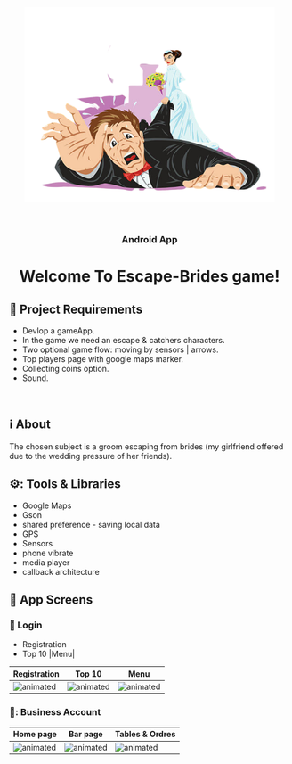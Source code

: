 <p align="center"><img src="app/src/main/res/drawable/ic_escape.png" height="350" width="450"></p>
<br/>
<h3 align="center">Android App</h3>
<h1 align="center">Welcome To Escape-Brides game!</h1>

## :door: Project Requirements 
 - Devlop a gameApp.
 - In the game we need an escape & catchers characters.
 - Two optional game flow: moving by sensors | arrows.
 - Top players page with google maps marker.
 - Collecting coins option.
 - Sound. 
<br/>

## :information_source: About 
The chosen subject is a groom escaping from brides (my girlfriend offered due to the wedding pressure of her friends).
<br/>

## ⚙️: Tools & Libraries
- Google Maps
- Gson 
- shared preference - saving local data 
- GPS
- Sensors 
- phone vibrate
- media player
- callback architecture

## :iphone: App Screens
### :calling: Login
- Registration
- Top 10 |Menu|

| Registration | Top 10 | Menu |
|---|---|---|
|<img src="https://media.giphy.com/media/ZV9m2NHXmLPwwpWjfr/giphy.gif" alt="animated"/>|<img src="https://media.giphy.com/media/sCiVcfncxbjp2M3Gg4/giphy-downsized-large.gif" alt="animated"/>|<img src="https://media.giphy.com/media/d3VtBEOGahdG0MRDMT/giphy.gif" alt="animated"/>|

### 🍹: Business Account
|Home page|Bar page|Tables & Ordres|
|---|---|---|
|<img src="https://media.giphy.com/media/sCiVcfncxbjp2M3Gg4/giphy-downsized-large.gif" alt="animated"/>|<img src="https://media.giphy.com/media/sCiVcfncxbjp2M3Gg4/giphy-downsized-large.gif" alt="animated"/>|<img src="https://media.giphy.com/media/mEC8JQBXxZIO5TpPWL/giphy.gif" alt="animated"/>|
